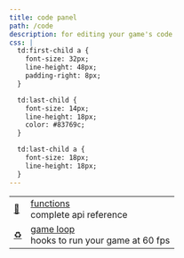 ```yaml
---
title: code panel
path: /code
description: for editing your game's code
css: |
  td:first-child a {
    font-size: 32px;
    line-height: 48px;
    padding-right: 8px;
  }

  td:last-child {
    font-size: 14px;
    line-height: 18px;
    color: #83769c;
  }

  td:last-child a {
    font-size: 18px;
    line-height: 18px;
  }
---
```


|                  |                                                  |
| ---------------- | ------------------------------------------------ |
| ️[🍄][functions] | [functions]<br/>complete api reference           |
| [♻️][game loop]  | [game loop]<br/>hooks to run your game at 60 fps |

[functions]: /code/functions
[game loop]: /code/game-loop
